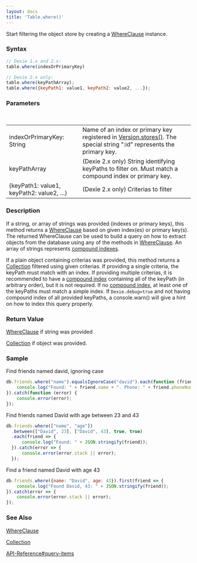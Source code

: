 ```yaml
---
layout: docs
title: 'Table.where()'
---
```


Start filtering the object store by creating a [WhereClause](/docs/WhereClause/WhereClause) instance.

### Syntax

```javascript
// Dexie 1.x and 2.x:
table.where(indexOrPrimaryKey)

// Dexie 2.x only:
table.where(keyPathArray);
table.where({keyPath1: value1, keyPath2: value2, ...});
```

### Parameters
<table>
<tr><td>indexOrPrimaryKey: String</td><td>Name of an index or primary key registered in <a href="/docs/Version/Version.stores()">Version.stores()</a>. The special string ":id" represents the primary key.</td></tr>
  <tr>
    <td>keyPathArray</td>
    <td>(Dexie 2.x only) String identifying keyPaths to filter on. Must match a compound index or primary key.</td>
  </tr>
  <tr>
    <td>{keyPath1: value1, keyPath2: value2, ...}</td>
    <td>(Dexie 2.x only) Criterias to filter</td>
  </tr>
</table>

### Description

If a string, or array of strings was provided (indexes or primary keys), this method returns a [WhereClause](/docs/WhereClause/WhereClause) based on given index(es) or primary key(s). The returned WhereClause can be used to build a query on how to extract objects from the database using any of the methods in [WhereClause](/docs/WhereClause/WhereClause). An array of strings represents [compound indexes](/docs/Compound-Index).

If a plain object containing criterias was provided, this method returns a [Collection](/docs/Collection/Collection) filtered using given criterias. If providing a single criteria, the keyPath must match with an index. If providing multiple criterias, it is recommended to have a [compound index](/docs/Compound-Index) containing all of the keyPath (in arbitrary order), but it is not required. If no [compound index](/docs/Compound-Index), at least one of the keyPaths must match a simple index. If `Dexie.debug=true` and not having compound index of all provided keyPaths, a console.warn() will give a hint on how to index this query properly.

### Return Value

[WhereClause](/docs/WhereClause/WhereClause) if string was provided

[Collection](/docs/Collection/Collection) if object was provided.

### Sample

Find friends named david, ignoring case

```javascript
db.friends.where("name").equalsIgnoreCase("david").each(function (friend) {
    console.log("Found: " + friend.name + ". Phone: " + friend.phoneNumber);
}).catch(function (error) {
    console.error(error);
});
```

Find friends named David with age between 23 and 43

```javascript
db.friends.where(["name", "age"])
  .between(["David", 23], ["David", 43], true, true)
  .each(friend => {
      console.log("Found: " + JSON.stringify(friend));
  }).catch(error => {
      console.error(error.stack || error);
  });
```

Find a friend named David with age 43

```javascript
db.friends.where({name: "David", age: 43}).first(friend => {
    console.log("Found David, 43: " + JSON.stringify(friend));
}).catch(error => {
    console.error(error.stack || error);
});
```

### See Also

[WhereClause](/docs/WhereClause/WhereClause)

[Collection](/docs/Collection/Collection)

[API-Reference#query-items](/docs/API-Reference#query-items)
